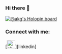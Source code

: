 ### Hi there 👋
[![@akg's Holopin board](https://holopin.me/akg)](https://holopin.io/@akg)
### Connect with me:


[<img width="26px" alt="abhinav-k-gupta-0948b2183 | LinkedIn" src="https://cdn.jsdelivr.net/npm/simple-icons@v3/icons/linkedin.svg" />][linkedin]


<!--
**AKG1301/AKG1301** is a ✨ _special_ ✨ repository because its `README.md` (this file) appears on your GitHub profile.

Here are some ideas to get you started:

- 🔭 I’m currently working on ...
- 🌱 I’m currently learning ...
- 👯 I’m looking to collaborate on ...
- 🤔 I’m looking for help with ...
- 💬 Ask me about ...
- 📫 How to reach me: ...
- 😄 Pronouns: ...
- ⚡ Fun fact: ...
-->

